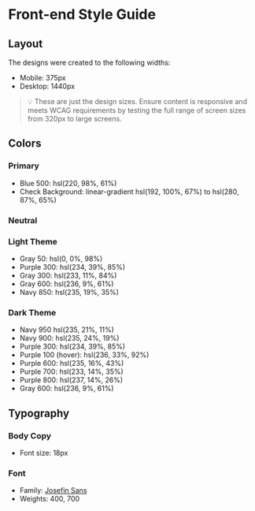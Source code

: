 # Front-end Style Guide

## Layout

The designs were created to the following widths:

- Mobile: 375px
- Desktop: 1440px

> 💡 These are just the design sizes. Ensure content is responsive and meets WCAG requirements by testing the full range of screen sizes from 320px to large screens.

## Colors

### Primary

- Blue 500: hsl(220, 98%, 61%)
- Check Background: linear-gradient hsl(192, 100%, 67%) to hsl(280, 87%, 65%)

### Neutral

### Light Theme

- Gray 50: hsl(0, 0%, 98%)
- Purple 300: hsl(234, 39%, 85%)
- Gray 300: hsl(233, 11%, 84%)
- Gray 600: hsl(236, 9%, 61%)
- Navy 850: hsl(235, 19%, 35%)

### Dark Theme

- Navy 950 hsl(235, 21%, 11%)
- Navy 900: hsl(235, 24%, 19%)
- Purple 300: hsl(234, 39%, 85%)
- Purple 100 (hover): hsl(236, 33%, 92%)
- Purple 600: hsl(235, 16%, 43%)
- Purple 700: hsl(233, 14%, 35%)
- Purple 800: hsl(237, 14%, 26%)
- Gray 600: hsl(236, 9%, 61%)

## Typography

### Body Copy

- Font size: 18px

### Font

- Family: [Josefin Sans](https://fonts.google.com/specimen/Josefin+Sans)
- Weights: 400, 700